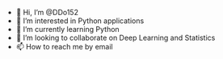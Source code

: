 - 👋 Hi, I’m @DDo152
- 👀 I’m interested in Python applications
- 🌱 I’m currently learning Python
- 💞️ I’m looking to collaborate on Deep Learning and Statistics
- 📫 How to reach me by email

<!---
DDo152/DDo152 is a ✨ special ✨ repository because its `README.md` (this file) appears on your GitHub profile.
You can click the Preview link to take a look at your changes.
--->
